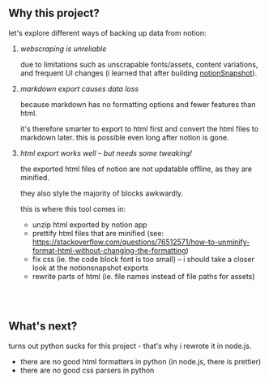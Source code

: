 ## Why this project?

let's explore different ways of backing up data from notion:

1. _webscraping is unreliable_

   due to limitations such as unscrapable fonts/assets, content variations, and frequent UI changes (i learned that after building [notionSnapshot](https://github.com/sueszli/notionSnapshot/)).

2. _markdown export causes data loss_

   because markdown has no formatting options and fewer features than html.

   it's therefore smarter to export to html first and convert the html files to markdown later. this is possible even long after notion is gone.

3. _html export works well – but needs some tweaking!_

   the exported html files of notion are not updatable offline, as they are minified.

   they also style the majority of blocks awkwardly.

   this is where this tool comes in:

   - unzip html exported by notion app
   - prettify html files that are minified (see: https://stackoverflow.com/questions/76512571/how-to-unminify-format-html-without-changing-the-formatting)
   - fix css (ie. the code block font is too small) – i should take a closer look at the notionsnapshot exports
   - rewrite parts of html (ie. file names instead of file paths for assets)

<br><br>

## What's next?

turns out python sucks for this project - that's why i rewrote it in node.js.

- there are no good html formatters in python (in node.js, there is prettier)
- there are no good css parsers in python

